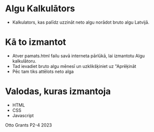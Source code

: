 # Algu Kalkulātors
- Kalkulators, kas palīdz uzzināt neto algu norādot bruto algu Latvijā.
# Kā to izmantot
- Atver pamats.html failu savā interneta pārlūkā, lai izmantotu Algu kalkulātoru.
- Tad ievadiet bruto algu mēnesī un uzklikšķiniet uz "Aprēķināt
- Pēc tam tiks attēlots neto alga
# Valodas, kuras izmantoja
- HTML
- CSS
- Javascript

Otto Grants P2-4 
2023

